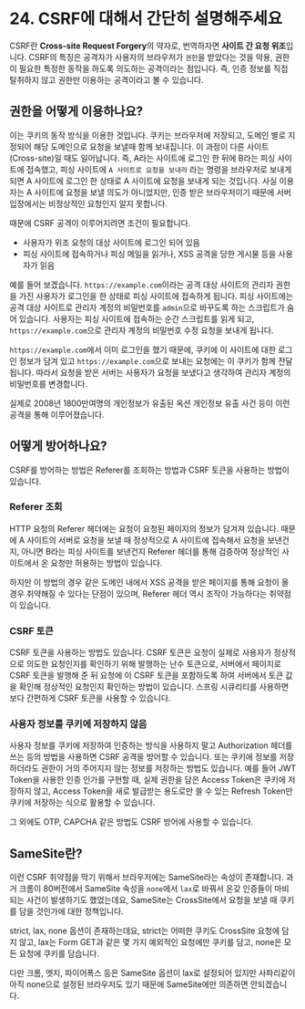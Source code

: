 # 24. CSRF에 대해서 간단히 설명해주세요

CSRF란 **Cross-site Request Forgery**의 약자로, 번역하자면 **사이트 간 요청 위조**입니다. CSRF의 특징은 공격자가 사용자의 브라우저가 `권한`을 받았다는 것을 악용, 권한이 필요한 특정한 동작을 하도록 의도하는 공격이라는 점입니다. 즉, 인증 정보를 직접 탈취하지 않고 권한만 이용하는 공격이라고 볼 수 있습니다.

## 권한을 어떻게 이용하나요?

이는 쿠키의 동작 방식을 이용한 것입니다. 쿠키는 브라우저에 저장되고, 도메인 별로 지정되어 해당 도메인으로 요청을 보낼때 함께 보내집니다. 이 과정이 다른 사이트(Cross-site)일 때도 일어납니다. 즉, A라는 사이트에 로그인 한 뒤에 B라는 피싱 사이트에 접속했고, 피싱 사이트에 `A 사이트로 요청을 보내라` 라는 명령을 브라우저로 보내게 되면 A 사이트에 로그인 한 상태로 A 사이트에 요청을 보내게 되는 것입니다. 사실 이용자는 A 사이트에 요청을 보낼 의도가 아니었지만, 인증 받은 브라우저이기 때문에 서버 입장에서는 비정상적인 요청인지 알지 못합니다.

때문에 CSRF 공격이 이루어지려면 조건이 필요합니다.
- 사용자가 위조 요청의 대상 사이트에 로그인 되어 있음
- 피싱 사이트에 접속하거나 피싱 메일을 읽거나, XSS 공격을 당한 게시물 등을 사용자가 읽음

예를 들어 보겠습니다. `https://example.com`이라는 공격 대상 사이트의 관리자 권한을 가진 사용자가 로그인을 한 상태로 피싱 사이트에 접속하게 됩니다. 피싱 사이트에는 공격 대상 사이트로 관리자 계정의 비밀번호를 `admin`으로 바꾸도록 하는 스크립트가 숨어 있습니다. 사용자는 피싱 사이트에 접속하는 순간 스크립트를 읽게 되고, `https://example.com`으로 관리자 계정의 비밀번호 수정 요청을 보내게 됩니다.

`https://example.com`에서 이미 로그인을 했기 때문에, 쿠키에 이 사이트에 대한 로그인 정보가 담겨 있고 `https://example.com`으로 보내는 요청에는 이 쿠키가 함께 전달됩니다. 따라서 요청을 받은 서버는 사용자가 요청을 보냈다고 생각하여 관리자 계정의 비밀번호를 변경합니다. 

실제로 2008년 1800만여명의 개인정보가 유출된 옥션 개인정보 유출 사건 등이 이런 공격을 통해 이루어졌습니다.

## 어떻게 방어하나요?

CSRF를 방어하는 방법은 Referer를 조회하는 방법과 CSRF 토큰을 사용하는 방법이 있습니다.

### Referer 조회

HTTP 요청의 Referer 헤더에는 요청이 요청된 페이지의 정보가 담겨져 있습니다. 때문에 A 사이트의 서버로 요청을 보낼 때 정상적으로 A 사이트에 접속해서 요청을 보낸건지, 아니면 B라는 피싱 사이트를 보낸건지 Referer 헤더를 통해 검증하여 정상적인 사이트에서 온 요청만 허용하는 방법이 있습니다.

하지만 이 방법의 경우 같은 도메인 내에서 XSS 공격을 받은 페이지를 통해 요청이 올 경우 취약해질 수 있다는 단점이 있으며, Referer 헤더 역시 조작이 가능하다는 취약점이 있습니다.

### CSRF 토큰

CSRF 토큰을 사용하는 방법도 있습니다. CSRF 토큰은 요청이 실제로 사용자가 정상적으로 의도한 요청인지를 확인하기 위해 발행하는 난수 토큰으로, 서버에서 페이지로 CSRF 토큰을 발행해 준 뒤 요청에 이 CSRF 토큰을 포함하도록 하여 서버에서 토큰 값을 확인해 정상적인 요청인지 확인하는 방법이 있습니다. 스프링 시큐리티를 사용하면 보다 간편하게 CSRF 토큰을 사용할 수 있습니다.

### 사용자 정보를 쿠키에 저장하지 않음

사용자 정보를 쿠키에 저장하여 인증하는 방식을 사용하지 말고 Authorization 헤더를 쓰는 등의 방법을 사용하면 CSRF 공격을 방어할 수 있습니다. 또는 쿠키에 정보를 저장하더라도 권한이 거의 주어지지 않는 정보를 저장하는 방법도 있습니다. 예를 들어 JWT Token을 사용한 인증 인가를 구현할 때, 실제 권한을 담은 Access Token은 쿠키에 저장하지 않고, Access Token을 새로 발급받는 용도로만 쓸 수 있는 Refresh Token만 쿠키에 저장하는 식으로 활용할 수 있습니다.

그 외에도 OTP, CAPCHA 같은 방법도 CSRF 방어에 사용할 수 있습니다.

## SameSite란?

이런 CSRF 취약점을 막기 위해서 브라우저에는 SameSite라는 속성이 존재합니다. 과거 크롬이 80버전에서 SameSite 속성을 `none`에서 `lax`로 바꿔서 온갖 인증들이 마비되는 사건이 발생하기도 했었는데요, SameSite는 CrossSite에서 요청을 보낼 때 쿠키를 담을 것인가에 대한 정책입니다.

strict, lax, none 옵션이 존재하는데요, strict는 어떠한 쿠키도 CrossSite 요청에 담지 않고, lax는 Form GET과 같은 몇 가지 예외적인 요청에만 쿠키를 담고, none은 모든 요청에 쿠키를 담습니다.

다만 크롬, 엣지, 파이어폭스 등은 SameSite 옵션이 lax로 설정되어 있지만 사파리같이 아직 none으로 설정된 브라우저도 있기 때문에 SameSite에만 의존하면 안되겠습니다.
